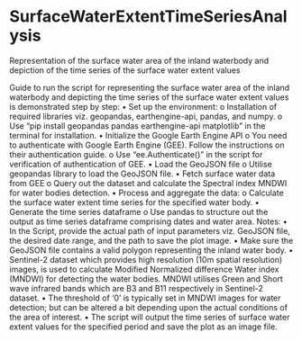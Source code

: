# SurfaceWaterExtentTimeSeriesAnalysis
Representation of the surface water area of the inland waterbody and depiction of the time series of the surface water extent values


Guide to run the script for representing the surface water area of the inland waterbody and depicting the time series of the surface water extent values is demonstrated step by step:
•	Set up the environment:
o	Installation of required libraries viz.  geopandas, earthengine-api, pandas, and numpy.
o	Use “pip install geopandas pandas earthengine-api matplotlib” in the terminal for installation.
•	Initialize the Google Earth Engine API
o	You need to authenticate with Google Earth Engine (GEE). Follow the instructions on their authentication guide.
o	Use “ee.Authenticate()” in the script  for verification of authentication of GEE.
•	Load the GeoJSON file
o	Utilise geopandas library to load the GeoJSON file.
•	Fetch surface water data from GEE
o	Query out the dataset and calculate the Spectral index MNDWI for water bodies detection. 
•	Process and aggregate the data:
o	Calculate the surface water extent time series for the specified water body.
•	Generate the time series dataframe
o	Use pandas to structure out the output as time series dataframe comprising dates and water area. 
Notes: 
•	In the Script, provide the actual path of input parameters viz. GeoJSON file, the desired date range, and the path to save the plot image.
•	Make sure the GeoJSON file contains a valid polygon representing the inland water body.
•	Sentinel-2 dataset which provides high resolution (10m spatial resolution) images, is used to calculate Modified Normalized difference Water index (MNDWI) for detecting the water bodies. MNDWI utilises Green and Short wave infrared bands which are B3 and B11 respectively in Sentinel-2 dataset. 
•	The threshold of ‘0’ is typically set in MNDWI images for water detection; but can be altered a bit depending upon the actual conditions of the area of interest.
•	The script will output the time series of surface water extent values for the specified period and save the plot as an image file.
